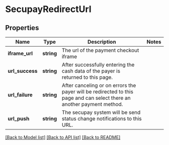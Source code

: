 # SecupayRedirectUrl

## Properties
Name | Type | Description | Notes
------------ | ------------- | ------------- | -------------
**iframe_url** | **string** | The url of the payment checkout iframe | 
**url_success** | **string** | After successfully entering the cash data of the payer is returned to this page. | 
**url_failure** | **string** | After canceling or on errors the payer will be redirected to this page and can select there an another payment method. | 
**url_push** | **string** | The secupay system will be send status change notifications to this URL. | 

[[Back to Model list]](../README.md#documentation-for-models) [[Back to API list]](../README.md#documentation-for-api-endpoints) [[Back to README]](../../README.md)


